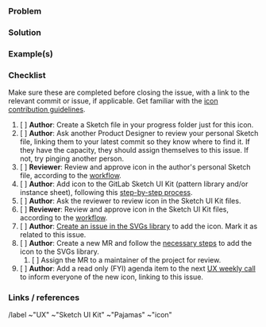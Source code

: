 ### Problem
<!-- What’s the problem that this icon solves? Why is it worth solving? --> 

### Solution
<!-- What’s the solution and why is it like that? Is the icon properly associated with the behavior it describes? Is there an existing icon in use that might conflict with this new one? Does the icon require any variants; for example, an outlined version, or versions showing status, new / opened / closed, etc,? -->

### Example(s)
<!-- One or more images showing the icon in use. -->

### Checklist

Make sure these are completed before closing the issue, with a link to the
relevant commit or issue, if applicable. Get familiar with the [icon
contribution
guidelines](https://gitlab.com/gitlab-org/gitlab-design/blob/master/doc/sketch-ui-kit.md#icons).

1. [ ] **Author**: Create a Sketch file in your progress folder just for this
   icon.
1. [ ] **Author**: Ask another Product Designer to review your personal Sketch
   file, linking them to your latest commit so they know where to find it. If
   they have the capacity, they should assign themselves to this issue. If not,
   try pinging another person.
1. [ ] **Reviewer**: Review and approve icon in the author's personal Sketch
   file, according to the [workflow](https://gitlab.com/gitlab-org/gitlab-design/blob/master/doc/sketch-ui-kit.md#sketch-workflow).
1. [ ] **Author**: Add icon to the GitLab Sketch UI Kit (pattern library and/or
   instance sheet), following this [step-by-step
   process](https://gitlab.com/gitlab-org/gitlab-design/blob/master/doc/sketch-ui-kit.md#when-changes-are-approved).
1. [ ] **Author**: Ask the reviewer to review icon in the Sketch UI Kit files.
1. [ ] **Reviewer**: Review and approve icon in the Sketch UI Kit files,
   according to the [workflow](https://gitlab.com/gitlab-org/gitlab-design/blob/master/doc/sketch-ui-kit.md#sketch-workflow).
1. [ ] **Author**: [Create an issue in the SVGs
   library](https://gitlab.com/gitlab-org/gitlab-svgs/issues/new) to add the
   icon. Mark it as related to this issue.
1. [ ] **Author**: Create a new MR and follow the [necessary steps](https://gitlab.com/gitlab-org/gitlab-svgs#exporting-icons-from-sketch) to add the icon to the SVGs library.
    1. [ ] Assign the MR to a maintainer of the project for review.
1. [ ] **Author**: Add a read only (FYI) agenda item to the next [UX weekly
   call](https://docs.google.com/document/d/189WZO7uTlZCznzae2gqLqFn55koNl3-pHvU-eVnvG9c/edit?usp=sharing)
   to inform everyone of the new icon, linking to this issue.

### Links / references

<!-- Add external links and references if necessary -->

/label ~"UX" ~"Sketch UI Kit" ~"Pajamas" ~"icon"
